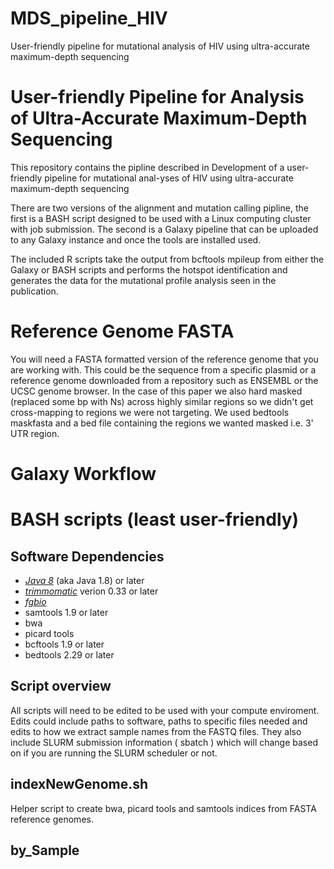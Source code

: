 # MDS_pipeline_HIV
User-friendly pipeline for mutational analysis of HIV using ultra-accurate maximum-depth sequencing


# User-friendly Pipeline for Analysis of Ultra-Accurate Maximum-Depth Sequencing 
This repository contains the pipline described in Development of a user-friendly pipeline for mutational anal-yses of HIV using ultra-accurate maximum-depth sequencing 

There are two versions of the alignment and mutation calling pipline, the first is a BASH script designed to be used with a Linux computing cluster with job submission. The second is a Galaxy pipeline that can be uploaded to any Galaxy instance and once the tools are installed used.

The included R scripts take the output from bcftools mpileup from either the Galaxy or BASH scripts and performs the hotspot identification and generates the data for the mutational profile analysis seen in the publication. 

# Reference Genome FASTA 
You will need a FASTA formatted version of the reference genome that you are working with. This could be the sequence from a specific plasmid or a reference genome downloaded from a repository such as ENSEMBL or the UCSC genome browser. In the case of this paper we also hard masked (replaced some bp with Ns) across highly similar regions so we didn't get cross-mapping to regions we were not targeting. We used bedtools maskfasta and a bed file containing the regions we wanted masked i.e. 3' UTR region. 

# Galaxy Workflow 

# BASH scripts (least user-friendly) 
## Software Dependencies 
- *[Java 8](https://java.com/en/download/)* (aka Java 1.8) or later 
- *[trimmomatic](http://www.usadellab.org/cms/?page=trimmomatic)* verion 0.33 or later 
- *[fgbio](https://github.com/fulcrumgenomics/fgbio)*
- samtools 1.9 or later
- bwa
- picard tools
- bcftools 1.9 or later
- bedtools 2.29 or later

## Script overview
All scripts will need to be edited to be used with your compute enviroment. Edits could include paths to software, paths to specific files needed and edits to how we extract sample names from the FASTQ files. They also include SLURM submission information ( sbatch ) which will change based on if you are running the SLURM scheduler or not. 

## indexNewGenome.sh
Helper script to create bwa, picard tools and samtools indices from FASTA reference genomes. 

## by_Sample
